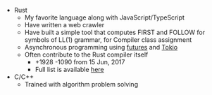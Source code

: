 * Rust
  - My favorite language along with JavaScript/TypeScript
  - Have written a web crawler
  - Have built a simple tool that computes FIRST and FOLLOW for symbols of LL(1)
  grammar, for Compiler class assignment
  - Asynchronous programming using [futures] and [Tokio]
  - Often contribute to the Rust compiler itself
    * +1928 -1090 from 15 Jun, 2017
    * Full list is available [here][rust-contrib]
* C/C++
  - Trained with algorithm problem solving

[futures]: https://docs.rs/futures
[Tokio]: https://tokio.rs/
[rust-contrib]: https://github.com/rust-lang/rust/pulls?q=is%3Apr%20author%3Atirr-c
